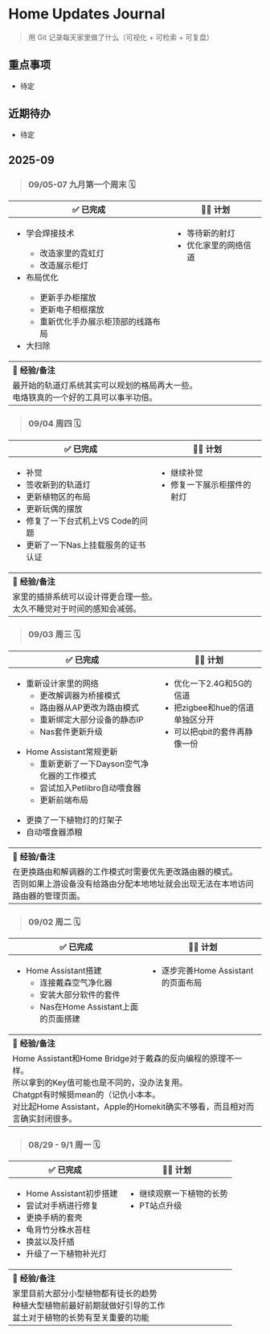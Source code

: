 # Home Updates Journal

> 用 Git 记录每天家里做了什么（可视化 + 可检索 + 可复盘）

## 重点事项
- 待定

## 近期待办
- 待定

## 2025-09

> ### 09/05-07 九月第一个周末 🗓
<table>
  <thead>
    <tr>
      <th>✅ 已完成</th>
      <th>🕵️‍♀️ 计划</th>
    </tr>
  </thead>
  <tbody>
    <tr>
      <td align="left" valign="top">
        <ul>
          <li>学会焊接技术</li>
          <ul>
            <li>改造家里的霓虹灯</li>
            <li>改造展示柜灯</li>
          </ul>
          <li>布局优化</li>
          <ul>
            <li>更新手办柜摆放</li>
            <li>更新电子相框摆放</li>
            <li>重新优化手办展示柜顶部的线路布局</li>
          </ul>
          <li>大扫除</li>
        </ul>
      </td>
      <td align="left" valign="top">
        <ul>
          <li>等待新的射灯</li>
          <li>优化家里的网络信道</li>
        </ul>
      </td>
    </tr>
    <tr>
      <th align="left" colspan="2">👻 经验/备注</th>
    </tr>
    <tr>
      <td align="left" valign="top" colspan="2">
        最开始的轨道灯系统其实可以规划的格局再大一些。<br>
        电烙铁真的一个好的工具可以事半功倍。
      </td>
    </tr>
  </tbody>
</table>

> ### 09/04 周四 🗓
<table>
  <thead>
    <tr>
      <th>✅ 已完成</th>
      <th>🕵️‍♀️ 计划</th>
    </tr>
  </thead>
  <tbody>
    <tr>
      <td align="left" valign="top">
        <ul>
          <li>补觉</li>
          <li>签收新到的轨道灯</li>
          <li>更新植物区的布局</li>
          <li>更新玩偶的摆放</li>
          <li>修复了一下台式机上VS Code的问题</li>
          <li>更新了一下Nas上挂载服务的证书认证</li>
        </ul>
      </td>
      <td align="left" valign="top">
        <ul>
          <li>继续补觉</li>
          <li>修复一下展示柜摆件的射灯</li>
        </ul>
      </td>
    </tr>
    <tr>
      <th align="left" colspan="2">👻 经验/备注</th>
    </tr>
    <tr>
      <td align="left" valign="top" colspan="2">
        家里的插排系统可以设计得更合理一些。<br>
        太久不睡觉对于时间的感知会减弱。
      </td>
    </tr>
  </tbody>
</table>

> ### 09/03 周三 🗓
<table>
  <thead>
    <tr>
      <th>✅ 已完成</th>
      <th>🕵️‍♀️ 计划</th>
    </tr>
  </thead>
  <tbody>
    <tr>
      <td align="left" valign="top">
        <ul>
          <li>重新设计家里的网络
            <ul>
              <li>更改解调器为桥接模式</li>
              <li>路由器从AP更改为路由模式</li>
              <li>重新绑定大部分设备的静态IP</li>
               <li>Nas套件更新升级</li>
            </ul>
          </li>
        </ul>
        <ul>
          <li>Home Assistant常规更新
            <ul>
              <li>重新更新了一下Dayson空气净化器的工作模式</li>
              <li>尝试加入Petlibro自动喂食器</li>
              <li>更新前端布局</li>
            </ul>
          </li>
        </ul>
        <ul>
          <li>更换了一下植物灯的灯架子</li>
          <li>自动喂食器添粮</li>
        </ul>
      </td>
      <td align="left" valign="top">
        <ul>
          <li>优化一下2.4G和5G的信道</li>
          <li>把zigbee和hue的信道单独区分开</li>
          <li>可以把qbit的套件再静像一份</li>
        </ul>
      </td>
    </tr>
    <tr>
      <th align="left" colspan="2">👻 经验/备注</th>
    </tr>
    <tr>
      <td align="left" valign="top" colspan="2">
        在更换路由和解调器的工作模式时需要优先更改路由器的模式。<br>
        否则如果上游设备没有给路由分配本地地址就会出现无法在本地访问路由器的管理页面。
      </td>
    </tr>
  </tbody>
</table>



> ### 09/02 周二 🗓
<table>
  <thead>
    <tr>
      <th>✅ 已完成</th>
      <th>🕵️‍♀️ 计划</th>
    </tr>
  </thead>
  <tbody>
    <tr>
      <td align="left" valign="top">
        <ul>
          <li>Home Assistant搭建
            <ul>
              <li>连接戴森空气净化器</li>
              <li>安装大部分软件的套件</li>
              <li>Nas在Home Assistant上面的页面搭建</li>
            </ul>
          </li>
        </ul>
      </td>
      <td align="left" valign="top">
        <ul>
          <li>逐步完善Home Assistant的页面布局</li>
        </ul>
      </td>
    </tr>
    <tr>
      <th align="left" colspan="2">👻 经验/备注</th>
    </tr>
    <tr>
      <td align="left" valign="top" colspan="2">
        Home Assistant和Home Bridge对于戴森的反向编程的原理不一样。<br>
        所以拿到的Key值可能也是不同的，没办法复用。<br>
        Chatgpt有时候挺mean的（记仇小本本。<br>
        对比起Home Assistant，Apple的Homekit确实不够看，而且相对而言确实封闭很多。<br>
      </td>
    </tr>
  </tbody>
</table>


> ### 08/29 - 9/1 周一 🗓
<table>
  <thead>
    <tr>
      <th>✅ 已完成</th>
      <th>🕵️‍♀️ 计划</th>
    </tr>
  </thead>
  <tbody>
    <tr>
      <td align="left" valign="top">
        <ul>
          <li>Home Assistant初步搭建</li>
          <li>尝试对手柄进行修复</li>
          <li>更换手柄的套壳</li>
          <li>龟背竹分株水苔柱</li>
          <li>换盆以及扦插</li>
          <li>升级了一下植物补光灯</li>
        </ul>
      </td>
      <td align="left" valign="top">
        <ul>
          <li>继续观察一下植物的长势</li>
          <li>PT站点升级</li>
        </ul>
      </td>
    </tr>
    <tr>
      <th align="left" colspan="2">👻 经验/备注</th>
    </tr>
    <tr>
      <td align="left" valign="top" colspan="2">
        家里目前大部分小型植物都有徒长的趋势<br>
        种植大型植物前最好前期就做好引导的工作<br>
        盆土对于植物的长势有至关重要的功能<br>
      </td>
    </tr>
  </tbody>
</table>
